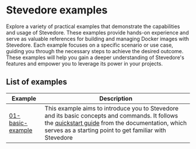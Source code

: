 # Stevedore examples

Explore a variety of practical examples that demonstrate the capabilities and usage of Stevedore. These examples provide hands-on experience and serve as valuable references for building and managing Docker images with Stevedore. Each example focuses on a specific scenario or use case, guiding you through the necessary steps to achieve the desired outcome. These examples will help you gain a deeper understanding of Stevedore's features and empower you to leverage its power in your projects.

## List of examples
| Example | Description |
|---|---|
| [01-basic-example](https://github.com/gostevedore/stevedore/tree/main/examples/01-basic-example) | This example aims to introduce you to Stevedore and its basic concepts and commands. It follows the [quickstart guide](https://gostevedore.github.io/docs/getting-started/quickstart/) from the documentation, which serves as a starting point to get familiar with Stevedore |